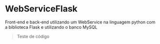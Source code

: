 # WebServiceFlask
Front-end e back-end utilizando um WebService na linguagem python com a biblioteca Flask e utilizando o banco MySQL

> Teste de código
